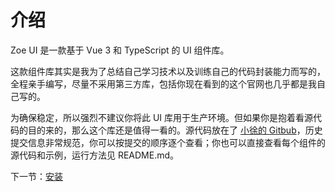 # 介绍

Zoe UI 是一款基于 Vue 3 和 TypeScript 的 UI 组件库。

这款组件库其实是我为了总结自己学习技术以及训练自己的代码封装能力而写的，全程亲手编写，尽量不采用第三方库，包括你现在看到的这个官网也几乎都是我自己写的。

为确保稳定，所以强烈不建议你将此 UI 库用于生产环境。但如果你是抱着看源代码的目的来的，那么这个库还是值得一看的。源代码放在了 [小徐的 Gitbub](https://github.com/breeze0814/Zoe-UI)，历史提交信息非常规范，你可以按提交的顺序逐个查看；你也可以直接查看每个组件的源代码和示例，运行方法见 README.md。

下一节：[安装](#/doc/install)